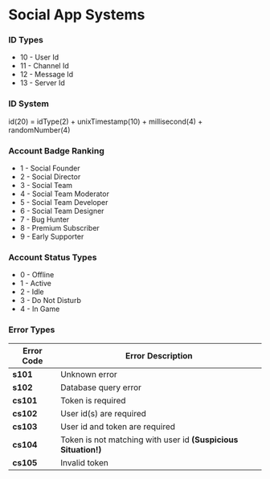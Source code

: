 # Social App Systems

### ID Types
+ 10 - User Id
+ 11 - Channel Id
+ 12 - Message Id
+ 13 - Server Id

### ID System
id(20) = idType(2) + unixTimestamp(10) + millisecond(4) + randomNumber(4)

### Account Badge Ranking
+ 1 - Social Founder
+ 2 - Social Director
+ 3 - Social Team
+ 4 - Social Team Moderator
+ 5 - Social Team Developer
+ 6 - Social Team Designer
+ 7 - Bug Hunter
+ 8 - Premium Subscriber
+ 9 - Early Supporter

### Account Status Types
+ 0 - Offline
+ 1 - Active
+ 2 - Idle
+ 3 - Do Not Disturb
+ 4 - In Game
  
### Error Types
|Error Code|Error Description|
|----------|-----------------|
|**s101**|Unknown error|
|**s102**|Database query error|
|**cs101**|Token is required|
|**cs102**|User id(s) are required|
|**cs103**|User id and token are required|
|**cs104**|Token is not matching with user id **(Suspicious Situation!)**|
|**cs105**|Invalid token|
